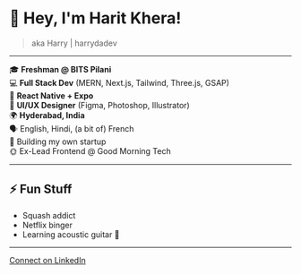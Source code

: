 # 👋 Hey, I'm Harit Khera!

> aka Harry | harrydadev

---

🎓 **Freshman @ BITS Pilani**  
💻 **Full Stack Dev** (MERN, Next.js, Tailwind, Three.js, GSAP)  
📱 **React Native + Expo**  
🎨 **UI/UX Designer** (Figma, Photoshop, Illustrator)  
🌍 **Hyderabad, India**  
🗣️ English, Hindi, (a bit of) French  
🚀 Building my own startup  
🌞 Ex-Lead Frontend @ Good Morning Tech

---

## ⚡ Fun Stuff

- Squash addict
- Netflix binger
- Learning acoustic guitar 🎸

---

[Connect on LinkedIn](https://www.linkedin.com/in/harit-khera/)

